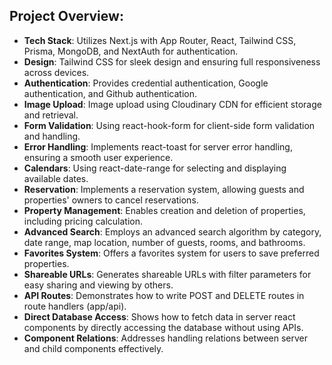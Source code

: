 ## Project Overview:

- **Tech Stack**: Utilizes Next.js with App Router, React, Tailwind CSS, Prisma, MongoDB, and NextAuth for authentication.
- **Design**: Tailwind CSS for sleek design and ensuring full responsiveness across devices.
- **Authentication**: Provides credential authentication, Google authentication, and Github authentication.
- **Image Upload**: Image upload using Cloudinary CDN for efficient storage and retrieval.
- **Form Validation**: Using react-hook-form for client-side form validation and handling.
- **Error Handling**: Implements react-toast for server error handling, ensuring a smooth user experience.
- **Calendars**: Using react-date-range for selecting and displaying available dates.
- **Reservation**: Implements a reservation system, allowing guests and properties' owners to cancel reservations.
- **Property Management**: Enables creation and deletion of properties, including pricing calculation.
- **Advanced Search**: Employs an advanced search algorithm by category, date range, map location, number of guests, rooms, and bathrooms.
- **Favorites System**: Offers a favorites system for users to save preferred properties.
- **Shareable URLs**: Generates shareable URLs with filter parameters for easy sharing and viewing by others.
- **API Routes**: Demonstrates how to write POST and DELETE routes in route handlers (app/api).
- **Direct Database Access**: Shows how to fetch data in server react components by directly accessing the database without using APIs.
- **Component Relations**: Addresses handling relations between server and child components effectively.


